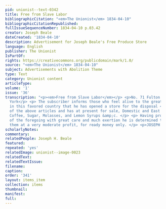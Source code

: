```yaml
---
pid: unionist--text-0342
title: Free from Slave Labor
bibliographicCitation: "<em>The Unionist</em> 1834-04-10"
bibliographicCitationRepublished: 
fullIssueSequenceNumber: 1834-04-10 p.03.42
creator: Joseph Beale
dateCreated: '1834-04-10'
description: Advertisement for Joseph Beale's Free Produce Store
language: English
publisher: The Unionist
IsPartOf: 
rights: https://creativecommons.org/publicdomain/mark/1.0/
source: "<em>The Unionist</em> 1834-04-10"
subject: Advertisements with Abolition Theme
type: Text
category: Unionist content
articleType: 
volume: '1'
issue: '36'
transcription: "<p><em>Free from Slave Labor</em></p> <p>No. 71 Fulton street, New
  York</p> <p> The subscriber informs those who feel alive to the great evils of Slavery
  in this favored country that he has opened a store for the disposal <em>exclusively</em>
  of the above articles and has at present for sale, Domestic and East India manufactures—Rice,
  Coffee, Sugar, Molasses, and Lemon Syrups &amp;c. </p> <p> Having procured many
  of the foregoing with great care and much exertion he is determined to dispose of
  them at a very moderate profit, for ready money only. </p> <p>JOSEPH H. BEALE</p> "
scholarlyNotes: 
commentary: 
relatedPeople: Joseph H. Beale
featured: 
repeated: 'yes'
relatedImage: unionist--image-0023
relatedText: 
relatedTextIssue: 
filename: 
caption: 
order: '341'
layout: items_item
collection: items
thumbnail: 
manifest: 
full: 
---
```

